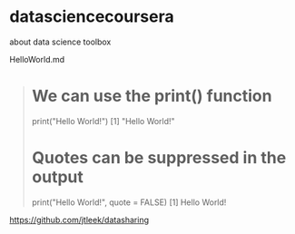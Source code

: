 # datasciencecoursera
about data science toolbox 

HelloWorld.md
> # We can use the print() function
> print("Hello World!")
[1] "Hello World!"
> # Quotes can be suppressed in the output
> print("Hello World!", quote = FALSE)
[1] Hello World!


https://github.com/jtleek/datasharing

